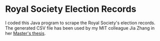 Royal Society Election Records
==============================

I coded this Java program to scrape the Royal Society's election records. The generated CSV file has been used by my MIT colleague Jia Zhang in her [Master's thesis](https://dspace.mit.edu/handle/1721.1/81082).
